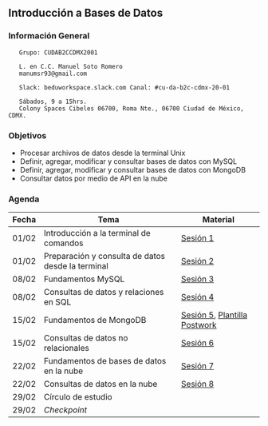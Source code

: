 ## Introducción a Bases de Datos

### Información General

```
   Grupo: CUDAB2CCDMX2001

   L. en C.C. Manuel Soto Romero
   manumsr93@gmail.com
   
   Slack: beduworkspace.slack.com Canal: #cu-da-b2c-cdmx-20-01

   Sábados, 9 a 15hrs.
   Colony Spaces Cibeles 06700, Roma Nte., 06700 Ciudad de México, CDMX.
```

### Objetivos
- Procesar archivos de datos desde la terminal Unix
- Definir, agregar, modificar y consultar bases de datos con MySQL
- Definir, agregar, modificar y consultar bases de datos con MongoDB
- Consultar datos por medio de API en la nube

### Agenda

| Fecha | Tema                                             | Material |
|-------|--------------------------------------------------|----------|
| 01/02 | Introducción a la terminal de comandos           | [Sesión 1](Sesion-01/Readme.md) |
| 01/02 | Preparación y consulta de datos desde la terminal| [Sesión 2](Sesion-02/Readme.md) |
| 08/02 | Fundamentos MySQL                                | [Sesión 3](Sesion-03/Readme.md) |
| 08/02 | Consultas de datos y relaciones en SQL           | [Sesión 4](Sesion-04/Readme.md) |
| 15/02 | Fundamentos de MongoDB                           | [Sesión 5](Sesion-05/Readme.md), [Plantilla Postwork](Sesion-05/Postwork/Ejemplo/Readme.md)|
| 15/02 | Consultas de datos no relacionales               | [Sesión 6](Sesion-06/Readme.md) |
| 22/02 | Fundamentos de bases de datos en la nube         | [Sesión 7](Sesion-07/Readme.md) |
| 22/02 | Consultas de datos en la nube                    | [Sesión 8](Sesion-08/Readme.md) |
| 29/02 | Círculo de estudio                               |          |
| 29/02 | *Checkpoint*                                     |          |
